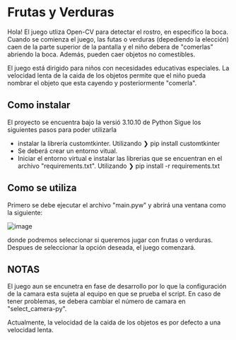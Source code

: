 # Frutas y Verduras

Hola! El juego utliza Open-CV para detectar el rostro, en específico la boca. Cuando se comienza el juego, las futas o verduras (depediendo la elección) caen de la parte superior de la pantalla y el niño debera de "comerlas" abriendo la boca. Además, pueden caer objetos no comestibles.

El juego está dirigido para niños con necesidades educativas especiales. La velocidad lenta de la caida de los objetos permite que el niño pueda nombrar el objeto que esta cayendo y posteriormente "comerla".

## Como instalar
El proyecto se encuentra bajo la versió 3.10.10 de Python
Sigue los siguientes pasos para poder utilizarla

* instalar la librería customtkinter. Utilizando  ❯ pip install customtkinter
* Se deberá crear un entorno vitual.
* Iniciar el entorno virtual e instalar las librerias que se encuentran en el archivo "requirements.txt". Utilizando ❯ pip install -r requirements.txt


## Como se utiliza

Primero se debe ejecutar el archivo "main.pyw" y abrirá una ventana como la siguiente:

![image](https://user-images.githubusercontent.com/104779576/225750610-497510fe-ea6f-4ffe-8504-2ddaae98b927.png)

donde podremos seleccionar si queremos jugar con frutas o verduras. Despues de seleccionar la opción deseada, el juego comenzará.

 ## NOTAS
El juego aun se encunetra en fase de desarrollo por lo que la configuración de la camara esta sujeta al equipo en que se prueba el script. En caso de tener problemas, se debera cambiar el número de camara en "select_camera-py".

Actualmente, la velocidad de la caida de los objetos es por defecto a una velocidad lenta. 

